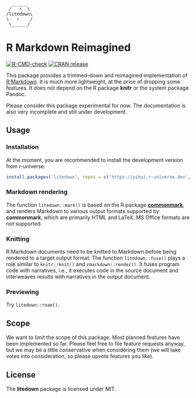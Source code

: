 ```         
  ______  
 /   ⚡  \
/litedown\
\   ⚡    /
 \______/
```

# R Markdown Reimagined

<!-- badges: start -->

[![R-CMD-check](https://github.com/yihui/litedown/actions/workflows/R-CMD-check.yaml/badge.svg)](https://github.com/yihui/litedown/actions/workflows/R-CMD-check.yaml)
[![CRAN
release](https://www.r-pkg.org/badges/version/litedown)](https://cran.r-project.org/package=litedown)

<!-- badges: end -->

This package provides a trimmed-down and reimagined implementation of [R
Markdown](https://rmarkdown.rstudio.com). It is much more lightweight, at the
price of dropping some features. It does not depend on the R package **knitr**
or the system package Pandoc.

Please consider this package experimental for now. The documentation is also
very incomplete and still under development.

## Usage

### Installation

At the moment, you are recommended to install the development version from
r-universe:

``` r
install.packages('litedown', repos = c('https://yihui.r-universe.dev', 'https://cloud.r-project.org'))
```

### Markdown rendering

The function `litedown::mark()` is based on the R package
[**commonmark**](https://github.com/r-lib/commonmark), and renders Markdown to
various output formats supported by **commonmark**, which are primarily HTML and
LaTeX. MS Office formats are not supported.

### Knitting

R Markdown documents need to be knitted to Markdown before being rendered to a
target output format. The function `litedown::fuse()` plays a role similar to
`knitr::knit()` and `rmarkdown::render()`. It fuses program code with
narratives, i.e., it executes code in the source document and interweaves
results with narratives in the output document.

### Previewing

Try `litedown::roam()`.

## Scope

We want to limit the scope of this package. Most planned features have been
implemented so far. Please feel free to file feature requests anyway, but we may
be a little conservative when considering them (we will take votes into
consideration, so please upvote features you like).

## License

The **litedown** package is licensed under MIT.
